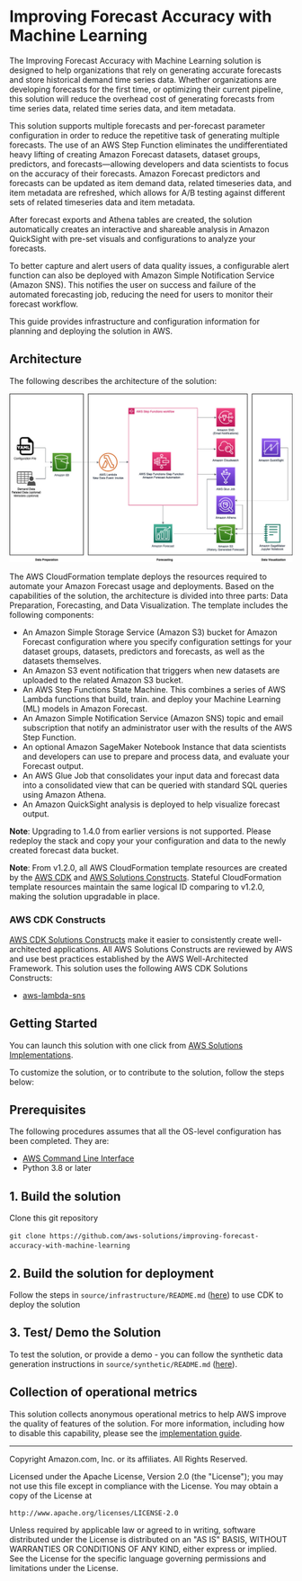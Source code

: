 # Improving Forecast Accuracy with Machine Learning

The Improving Forecast Accuracy with Machine Learning solution is designed to help organizations that rely on generating 
accurate forecasts and store historical demand time series data. Whether organizations are developing forecasts for the 
first time, or optimizing their current pipeline, this solution will reduce the overhead cost of generating forecasts 
from time series data, related time series data, and item metadata.

This solution supports multiple forecasts and per-forecast parameter configuration in order to reduce the repetitive 
task of generating multiple forecasts. The use of an AWS Step Function eliminates the undifferentiated heavy lifting of
creating Amazon Forecast datasets, dataset groups, predictors, and forecasts—allowing developers and data scientists to
focus on the accuracy of their forecasts. Amazon Forecast predictors and forecasts can be updated as item demand data, 
related timeseries data, and item metadata are refreshed, which allows for A/B testing against different sets of related
timeseries data and item metadata. 

After forecast exports and Athena tables are created, the solution automatically creates an interactive and
shareable analysis in Amazon QuickSight with pre-set visuals and configurations to analyze your forecasts. 

To better capture and alert users of data quality issues, a configurable alert function can also be deployed with Amazon
Simple Notification Service (Amazon SNS). This notifies the user on success and failure of the automated forecasting 
job, reducing the need for users to monitor their forecast workflow. 

This guide provides infrastructure and configuration information for planning and deploying the solution in AWS.


## Architecture
The following describes the architecture of the solution:

![architecture](source/images/Forecast.jpg)

The AWS CloudFormation template deploys the resources required to automate your Amazon Forecast usage and deployments.
Based on the capabilities of the solution, the architecture is divided into three parts: Data Preparation, Forecasting,
and Data Visualization. The template includes the following components:

- An Amazon Simple Storage Service (Amazon S3) bucket for Amazon Forecast configuration where you specify configuration
settings for your dataset groups, datasets, predictors and forecasts, as well as the datasets themselves.
- An Amazon S3 event notification that triggers when new datasets are uploaded to the related Amazon S3 bucket.
- An AWS Step Functions State Machine. This combines a series of AWS Lambda functions that build, train. and deploy your
Machine Learning (ML) models in Amazon Forecast.
- An Amazon Simple Notification Service (Amazon SNS) topic and email subscription that notify an administrator user with
the results of the AWS Step Function.
- An optional Amazon SageMaker Notebook Instance that data scientists and developers can use to prepare and process
data, and evaluate your Forecast output.
- An AWS Glue Job that consolidates your input data and forecast data into a consolidated view that can be queried with
standard SQL queries using Amazon Athena.
- An Amazon QuickSight analysis is deployed to help visualize forecast output. 

**Note**: Upgrading to 1.4.0 from earlier versions is not supported. Please redeploy the stack and copy your
your configuration and data to the newly created forecast data bucket. 

**Note**: From v1.2.0, all AWS CloudFormation template resources are created by the [AWS CDK](https://aws.amazon.com/cdk/) 
and [AWS Solutions Constructs](https://aws.amazon.com/solutions/constructs/). Stateful CloudFormation template resources 
maintain the same logical ID comparing to v1.2.0, making the solution upgradable in place.

### AWS CDK Constructs 
[AWS CDK Solutions Constructs](https://aws.amazon.com/solutions/constructs/) make it easier to consistently create
well-architected applications. All AWS Solutions Constructs are reviewed by AWS and use best practices established by 
the AWS Well-Architected Framework. This solution uses the following AWS CDK Solutions Constructs: 

- [aws-lambda-sns](https://docs.aws.amazon.com/solutions/latest/constructs/aws-lambda-sns.html)


## Getting Started

You can launch this solution with one click from [AWS Solutions Implementations](https://aws.amazon.com/solutions/implementations/improving-forecast-accuracy-with-machine-learning/). 

To customize the solution, or to contribute to the solution, follow the steps below:

## Prerequisites
The following procedures assumes that all the OS-level configuration has been completed. They are:

* [AWS Command Line Interface](https://aws.amazon.com/cli/)
* Python 3.8 or later

## 1. Build the solution

Clone this git repository

`git clone https://github.com/aws-solutions/improving-forecast-accuracy-with-machine-learning`

## 2. Build the solution for deployment

Follow the steps in `source/infrastructure/README.md` ([here](source/infrastructure/README.md)) to use CDK to deploy the
solution

## 3. Test/ Demo the Solution

To test the solution, or provide a demo - you can follow the synthetic data generation instructions in
`source/synthetic/README.md` ([here](source/synthetic/README.md)).

## Collection of operational metrics

This solution collects anonymous operational metrics to help AWS improve the quality of features of the solution. For more information, including how to disable this capability, please see the [implementation guide](https://docs.aws.amazon.com/solutions/latest/improving-forecast-accuracy-with-machine-learning/operational-metrics.html).

***

Copyright Amazon.com, Inc. or its affiliates. All Rights Reserved.

Licensed under the Apache License, Version 2.0 (the "License");
you may not use this file except in compliance with the License.
You may obtain a copy of the License at

    http://www.apache.org/licenses/LICENSE-2.0

Unless required by applicable law or agreed to in writing, software
distributed under the License is distributed on an "AS IS" BASIS,
WITHOUT WARRANTIES OR CONDITIONS OF ANY KIND, either express or implied.
See the License for the specific language governing permissions and
limitations under the License.
